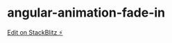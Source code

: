# angular-animation-fade-in

[Edit on StackBlitz ⚡️](https://stackblitz.com/edit/angular-animation-fade-in)